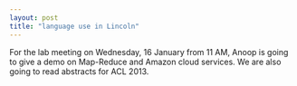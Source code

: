 ```yaml
---
layout: post
title: "language use in Lincoln"
---
```

For the lab meeting on Wednesday, 16 January from 11 AM, Anoop is going to give a demo on Map-Reduce and Amazon cloud services. We are also going to read abstracts for ACL 2013.  

